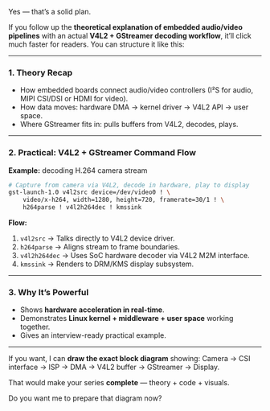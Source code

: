Yes — that’s a solid plan.

If you follow up the **theoretical explanation of embedded audio/video pipelines** with an actual **V4L2 + GStreamer decoding workflow**, it’ll click much faster for readers.
You can structure it like this:

---

### **1. Theory Recap**

* How embedded boards connect audio/video controllers (I²S for audio, MIPI CSI/DSI or HDMI for video).
* How data moves: hardware DMA → kernel driver → V4L2 API → user space.
* Where GStreamer fits in: pulls buffers from V4L2, decodes, plays.

---

### **2. Practical: V4L2 + GStreamer Command Flow**

**Example:** decoding H.264 camera stream

```bash
# Capture from camera via V4L2, decode in hardware, play to display
gst-launch-1.0 v4l2src device=/dev/video0 ! \
    video/x-h264, width=1280, height=720, framerate=30/1 ! \
    h264parse ! v4l2h264dec ! kmssink
```

**Flow:**

1. `v4l2src` → Talks directly to V4L2 device driver.
2. `h264parse` → Aligns stream to frame boundaries.
3. `v4l2h264dec` → Uses SoC hardware decoder via V4L2 M2M interface.
4. `kmssink` → Renders to DRM/KMS display subsystem.

---

### **3. Why It’s Powerful**

* Shows **hardware acceleration in real-time**.
* Demonstrates **Linux kernel + middleware + user space** working together.
* Gives an interview-ready practical example.

---

If you want, I can **draw the exact block diagram** showing:
Camera → CSI interface → ISP → DMA → V4L2 buffer → GStreamer → Display.

That would make your series **complete** — theory + code + visuals.

Do you want me to prepare that diagram now?
